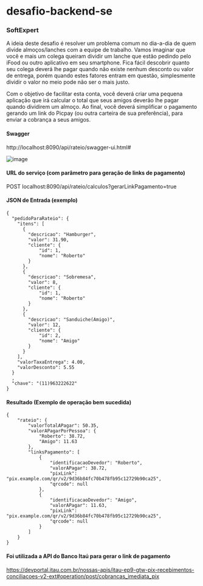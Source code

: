 # desafio-backend-se
### SoftExpert
A ideia deste desafio é resolver um problema comum no dia-a-dia de quem divide almoços/lanches com a equipe de trabalho. Vamos imaginar que você e mais um colega queiram dividir um lanche que estão pedindo pelo iFood ou outro aplicativo em seu smartphone. Fica fácil descobrir quanto seu colega deverá lhe pagar quando não existe nenhum desconto ou valor de entrega, porém quando estes fatores entram em questão, simplesmente dividir o valor no meio pode não ser o mais justo. 

Com o objetivo de facilitar esta conta, você deverá criar uma pequena aplicação que irá calcular o total que seus amigos deverão lhe pagar quando dividirem um almoço. Ao final, você deverá simplificar o pagamento gerando um link do Picpay (ou outra carteira de sua preferência), para enviar a cobrança a seus amigos. 

#### Swagger
http://localhost:8090/api/rateio/swagger-ui.html#

![image](https://github.com/robertostst/desafio-backend-se/assets/captura_swagger.png)


#### URL do serviço (com parâmetro para geração de links de pagamento)
POST localhost:8090/api/rateio/calculos?gerarLinkPagamento=true

#### JSON de Entrada (exemplo)
```
{
  "pedidoParaRateio": {
    "itens": [
      {
        "descricao": "Hamburger",
        "valor": 31.90,
        "cliente": {
            "id": 1,
            "nome": "Roberto"
        }
      },
	  {
        "descricao": "Sobremesa",
        "valor": 8,
        "cliente": {
            "id": 1,
            "nome": "Roberto"
        }
      },
	  {
        "descricao": "Sanduiche(Amigo)",
        "valor": 12,
        "cliente": {
            "id": 2,
            "nome": "Amigo"
        }
      }
    ],
    "valorTaxaEntrega": 4.00,
    "valorDesconto": 5.55
  }
  ,
  "chave": "(11)963222622"
}
```

#### Resultado (Exemplo de operação bem sucedida)
```
{
    "rateio": {
        "valorTotalAPagar": 50.35,
        "valorAPagarPorPessoa": {
            "Roberto": 38.72,
            "Amigo": 11.63
        },
        "linksPagamento": [
            {
                "identificacaoDevedor": "Roberto",
                "valorAPagar": 38.72,
                "pixLink": "pix.example.com/qr/v2/9d36b84fc70b478fb95c12729b90ca25",
                "qrcode": null
            },
            {
                "identificacaoDevedor": "Amigo",
                "valorAPagar": 11.63,
                "pixLink": "pix.example.com/qr/v2/9d36b84fc70b478fb95c12729b90ca25",
                "qrcode": null
            }
        ]
    }
}
```

#### Foi utilizada a API do Banco Itaú para gerar o link de pagamento
https://devportal.itau.com.br/nossas-apis/itau-ep9-gtw-pix-recebimentos-conciliacoes-v2-ext#operation/post/cobrancas_imediata_pix
